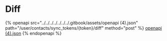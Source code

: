 # Diff

{% openapi src="../../../../../../../.gitbook/assets/openapi (4).json" path="/user/contacts/sync_tokens/{token}/diff" method="post" %}
[openapi (4).json](<../../../../../../../.gitbook/assets/openapi (4).json>)
{% endopenapi %}
